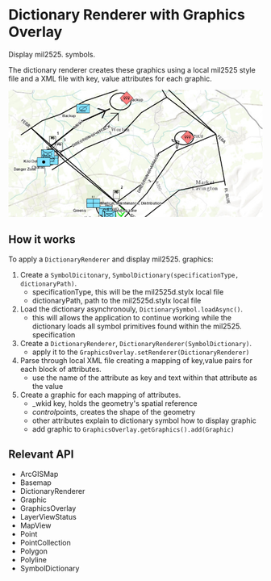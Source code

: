 # Dictionary Renderer with Graphics Overlay

Display mil2525.  symbols.

The dictionary renderer creates these graphics using a local mil2525 style file and a XML file with key,
value attributes for each graphic.

![](DictionaryRendererGraphicsOverlay.png)

## How it works

To apply a `DictionaryRenderer` and display mil2525.  graphics:

1.  Create a `SymbolDicitonary`, `SymbolDictionary(specificationType, dictionaryPath)`.
    *   specificationType, this will be the mil2525d.stylx local file
    *   dictionaryPath,  path to the mil2525d.stylx local file
2.  Load the dictionary asynchronouly, `DictionarySymbol.loadAsync()`.
    *   this will allows the application to continue working while the dictionary loads all symbol primitives found within the mil2525.  specification
3.  Create a `DictionaryRenderer`, `DictionaryRenderer(SymbolDictionary)`.
    *   apply it to the `GraphicsOverlay.setRenderer(DictionaryRenderer)`
4.  Parse through local XML file creating a mapping of key,value pairs for each block of attributes.
    *   use the name of the attribute as key and text within that attribute as the value
5.  Create a graphic for each mapping of attributes.
    *   _wkid key, holds the geometry's spatial reference
    *   *control*points, creates the shape of the geometry
    *   other attributes explain to dictionary symbol how to display graphic
    *   add graphic to `GraphicsOverlay.getGraphics().add(Graphic)`

## Relevant API

*   ArcGISMap
*   Basemap
*   DictionaryRenderer
*   Graphic
*   GraphicsOverlay
*   LayerViewStatus
*   MapView
*   Point
*   PointCollection
*   Polygon
*   Polyline
*   SymbolDictionary
